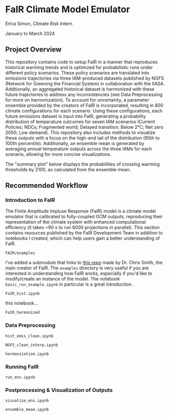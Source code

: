 # FaIR Climate Model Emulator
Erica Simon, Climate Risk Intern

January to March 2024

## Project Overview
This repository contains code to setup FaIR in a manner that reproduces historical warming trends and is optimized for probabilistic runs under different policy scenarios. These policy scenarios are translated into emissions trajectories via three IAM-produced datasets published by NGFS (Network for Greening the Financial System) in collaboration with the IIASA. Additionally, an aggregated historical dataset is harmonized with these future trajectories to address any inconsistencies (see Data Preprocessing for more on harmonization). To account for uncertainty, a parameter ensemble provided by the creators of FaIR is incorporated, resulting in 800 climate configurations for each scenario. Using these configurations, each future emissions dataset is input into FaIR, generating a probability distribution of temperature outcomes for seven IAM scenarios (Current Policies; NDCs; Fragmented world; Delayed transition; Below 2℃; Net zero 2050; Low demand). This repository also includes methods to visualize these outputs with a focus on the high-end tail of the distribution (95th to 100th percentile). Additionally, an ensemble mean is generated by averaging annual temperature outputs across the three IAMs for each scenario, allowing for more concise visualizations. 

The "summary plot" below displays the probabilities of crossing warming thresholds by 2100, as calculated from the ensemble mean.

## Recommended Workflow

### Introduction to FaIR
The Finite Amplitude Impluse Response (FaIR) model is a climate model emulator that is calibrated to fully-coupled GCM outputs, reproducing their representation of the climate system with enhanced computational efficiency (it takes ~90 s to run 6000 projections in parallel). This section contains resources published by the FaIR Development Team in addition to notebooks I created, which can help users gain a better understanding of FaIR.

`FAIR/examples`

I've added a submodule that links to [this repo](https://github.com/OMS-NetZero/FAIR/tree/master) made by Dr. Chris Smith, the main creator of FaIR. The `examples` directory is very useful if you are interested in understanding how FaIR works, especially if you'd like to modify/create an instance of the model. The notebook `basic_run_example.ipynb` in particular is a great introduction.

`FaIR_hist.ipynb` 

this notebook...

`FaIR_harmonized`


### Data Preprocessing

`hist_emis_clean.ipynb`

`NGFS_clean_interp.ipynb`

`harmonization.ipynb`

### Running FaIR


`run_ens.ipynb`



### Postprocessing & Visualization of Outputs

`visualize_ens.ipynb`

`ensemble_mean.ipynb`
